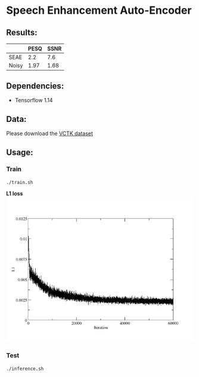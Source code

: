 # Speech Enhancement Auto-Encoder

## Results:
|                | PESQ          | SSNR     |
|----------------|---------------|----------|
|  SEAE          | 2.2           | 7.6      |
| Noisy          | 1.97          | 1.68     |


## Dependencies:
* Tensorflow 1.14

## Data:
Please download the [VCTK dataset](https://drive.google.com/file/d/1NBIOCk1ouXqi_cY-XxH9_cDTftVYXYAR/view?usp=sharing)
## Usage:

### Train

```
./train.sh
```
**L1 loss**
<img src="loss/loss.png" width="650">
### Test

```
./inference.sh
```
